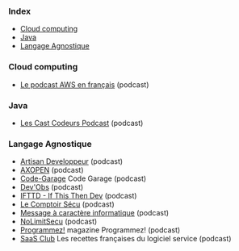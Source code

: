 ### Index

* [Cloud computing](#cloud-computing)
* [Java](#java)
* [Langage Agnostique](#langage-agnostique)


### Cloud computing

* [Le podcast AWS en français](https://aws.amazon.com/fr/blogs/france/podcasts) (podcast)


### Java

* [Les Cast Codeurs Podcast](https://lescastcodeurs.com) (podcast)


### Langage Agnostique

* [Artisan Developpeur](https://artisandeveloppeur.fr/podcast) (podcast)
* [AXOPEN](https://podcast.ausha.co/axopen) (podcast)
* [Code-Garage](https://code-garage.fr/podcast-code-garage) Code Garage (podcast)
* [Dev'Obs](https://devobs.p7t.tech) (podcast)
* [IFTTD - If This Then Dev](https://ifttd.io) (podcast)
* [Le Comptoir Sécu](https://www.comptoirsecu.fr) (podcast)
* [Message à caractère informatique](https://www.clever-cloud.com/fr/podcast) (podcast)
* [NoLimitSecu](https://www.nolimitsecu.fr) (podcast)
* [Programmez!](https://podcast.ausha.co/poddev) magazine Programmez! (podcast)
* [SaaS Club](https://podcast.ausha.co/saas-club) Les recettes françaises du logiciel service (podcast)
